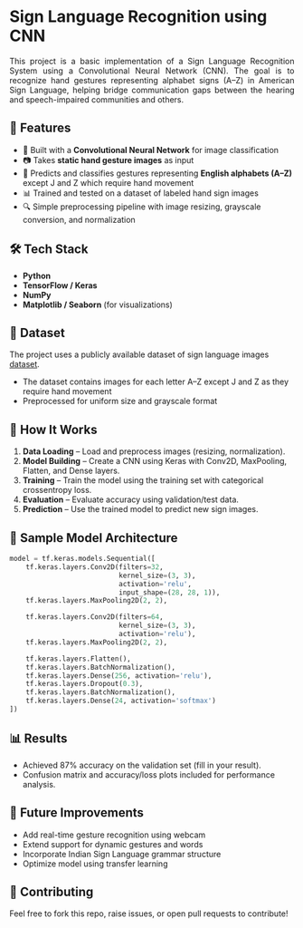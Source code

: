 
#  Sign Language Recognition using CNN

<p align="justify">This project is a basic implementation of a Sign Language Recognition System using a Convolutional Neural Network (CNN). The goal is to recognize hand gestures representing alphabet signs (A–Z) in American Sign Language, helping bridge communication gaps between the hearing and speech-impaired communities and others.</p>


## 📌 Features

- 🧠 Built with a **Convolutional Neural Network** for image classification
- 📷 Takes **static hand gesture images** as input
- 🎯 Predicts and classifies gestures representing **English alphabets (A–Z)** except J and Z which require hand movement
- 📊 Trained and tested on a dataset of labeled hand sign images
- 🔍 Simple preprocessing pipeline with image resizing, grayscale conversion, and normalization


## 🛠️ Tech Stack

- **Python**
- **TensorFlow / Keras**
- **NumPy**
- **Matplotlib / Seaborn** (for visualizations)


## 📁 Dataset

The project uses a publicly available dataset of sign language images [dataset](https://www.kaggle.com/datasets/datamunge/sign-language-mnist).

- The dataset contains images for each letter A–Z except J and Z as they require hand movement
- Preprocessed for uniform size and grayscale format


## 🚀 How It Works

1. **Data Loading** – Load and preprocess images (resizing, normalization).
2. **Model Building** – Create a CNN using Keras with Conv2D, MaxPooling, Flatten, and Dense layers.
3. **Training** – Train the model using the training set with categorical crossentropy loss.
4. **Evaluation** – Evaluate accuracy using validation/test data.
5. **Prediction** – Use the trained model to predict new sign images.


## 🧪 Sample Model Architecture

```python
model = tf.keras.models.Sequential([
    tf.keras.layers.Conv2D(filters=32,
                           kernel_size=(3, 3),
                           activation='relu',
                           input_shape=(28, 28, 1)),
    tf.keras.layers.MaxPooling2D(2, 2),

    tf.keras.layers.Conv2D(filters=64,
                           kernel_size=(3, 3),
                           activation='relu'),
    tf.keras.layers.MaxPooling2D(2, 2),

    tf.keras.layers.Flatten(),
    tf.keras.layers.BatchNormalization(),
    tf.keras.layers.Dense(256, activation='relu'),
    tf.keras.layers.Dropout(0.3),
    tf.keras.layers.BatchNormalization(),
    tf.keras.layers.Dense(24, activation='softmax')
])
```

## 📊 Results
- Achieved 87% accuracy on the validation set (fill in your result).
- Confusion matrix and accuracy/loss plots included for performance analysis.

## 📌 Future Improvements
- Add real-time gesture recognition using webcam
- Extend support for dynamic gestures and words
- Incorporate Indian Sign Language grammar structure
- Optimize model using transfer learning

## 🤝 Contributing
Feel free to fork this repo, raise issues, or open pull requests to contribute!


